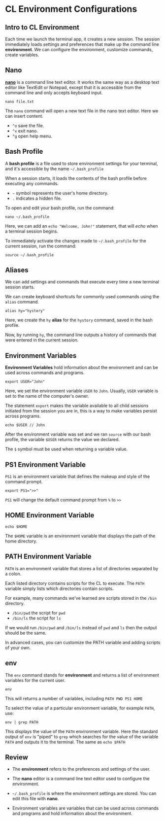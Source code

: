# CL Environment Configurations

## Intro to CL Environment

Each time we launch the terminal app, it creates a new session. The session immediately loads settings and preferences that make up the command line **environment**. We can configure the environment, customize commands, create variables.

## Nano

[**nano**](https://www.nano-editor.org/) is a command line text editor. It works the same way as a desktop text editor like TextEdit or Notepad, except that it is accessible from the command line and only accepts keyboard input.

```
nano file.txt
```

The `nano` command will open a new text file in the nano text editor. Here we can insert content.

- `^o` save the file.
- `^x` exit nano.
- `^g` open help menu.

## Bash Profile

A **bash profile** is a file used to store environment settings for your terminal, and it's accessible by the name `~/.bash_profile`

When a session starts, it loads the contents of the bash profile before executing any commands.

- `~` symbol represents the user's home directory.
- `.` indicates a hidden file.

To open and edit your bash profile, run the command:

```
nano ~/.bash_profile
```

Here, we can add an `echo "Welcome, John!"` statement, that will _echo_ when a terminal session begins.

To immediately activate the changes made to `~/.bash_profile` for the current session, run the command:

```
source ~/.bash_profile
```

## Aliases

We can add settings and commands that execute every time a new terminal session starts.

We can create keyboard shortcuts for commonly used commands using the `alias` command.

```
alias hy="hystory"
```

Here, we create the `hy` **alias** for the `hystory` command, saved in the bash profile.

Now, by running `hy`, the command line outputs a history of commands that were entered in the current session.

## Environment Variables

**Environment Variables** hold information about the environment and can be used across commands and programs.

```
export USER="John"
```

Here, we set the environment variable `USER` to `John`. Usually, `USER` variable is set to the name of the computer's owner.

The statement `export` makes the variable available to all child sessions initiated from the session you are in, this is a way to make variables persist across programs.

```
echo $USER // John
```

After the environment variable was set and we ran `source` with our bash profile, the variable `$USER` returns the value we declared.

The `$` symbol must be used when returning a variable value.

## PS1 Environment Variable

`PS1` is an environment variable that defines the makeup and style of the command prompt.

```
export PS1=">>"
```

`PS1` will change the default command prompt from `%` to `>>`

## HOME Environment Variable

```
echo $HOME
```

The `$HOME` variable is an environment variable that displays the path of the home directory.

## PATH Environment Variable

`PATH` is an environment variable that stores a list of directories separated by a colon.

Each listed directory contains scripts for the CL to execute. The `PATH` variable simply lists which directories contain scripts.

For example, many commands we've learned are scripts stored in the `/bin` directory.

- `/bin/pwd` the script for `pwd`
- `/bin/ls` the script for `ls`

If we would run `/bin/pwd` and `/bin/ls` instead of `pwd` and `ls` then the output should be the same.

In advanced cases, you can customize the PATH variable and adding scripts of your own.

## env

The `env` command stands for **environment** and returns a list of environment variables for the current user.

```
env
```

This will returns a number of variables, including `PATH PWD PS1 HOME`

To select the value of a particular environment variable, for example `PATH`, use:

```
env | grep PATH
```

This displays the value of the `PATH` environment variable. Here the standard output of `env` is "piped" to `grep` which searches for the value of the variable `PATH` and outputs it to the terminal. The same as `echo $PATH`

## Review

- The **environment** refers to the preferences and settings of the user.

- The **nano** editor is a command line text editor used to configure the environment.

- `~/.bash_profile` is where the environment settings are stored. You can edit this file with **nano**.

- Environment variables are variables that can be used across commands and programs and hold information about the environment.
